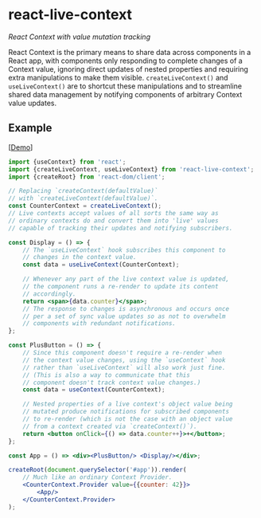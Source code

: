 # react-live-context

*React Context with value mutation tracking*

React Context is the primary means to share data across components in a React app, with components only responding to complete changes of a Context value, ignoring direct updates of nested properties and requiring extra manipulations to make them visible. `createLiveContext()` and `useLiveContext()` are to shortcut these manipulations and to streamline shared data management by notifying components of arbitrary Context value updates.

## Example

[[Demo](https://codepen.io/axtk/pen/RwQwRMq)]

```jsx
import {useContext} from 'react';
import {createLiveContext, useLiveContext} from 'react-live-context';
import {createRoot} from 'react-dom/client';

// Replacing `createContext(defaultValue)`
// with `createLiveContext(defaultValue)`.
const CounterContext = createLiveContext();
// Live contexts accept values of all sorts the same way as
// ordinary contexts do and convert them into 'live' values
// capable of tracking their updates and notifying subscribers.

const Display = () => {
    // The `useLiveContext` hook subscribes this component to
    // changes in the context value.
    const data = useLiveContext(CounterContext);

    // Whenever any part of the live context value is updated,
    // the component runs a re-render to update its content
    // accordingly.
    return <span>{data.counter}</span>;
    // The response to changes is asynchronous and occurs once
    // per a set of sync value updates so as not to overwhelm
    // components with redundant notifications.
};

const PlusButton = () => {
    // Since this component doesn't require a re-render when
    // the context value changes, using the `useContext` hook
    // rather than `useLiveContext` will also work just fine.
    // (This is also a way to communicate that this
    // component doesn't track context value changes.)
    const data = useContext(CounterContext);

    // Nested properties of a live context's object value being
    // mutated produce notifications for subscribed components
    // to re-render (which is not the case with an object value
    // from a context created via `createContext()`).
    return <button onClick={() => data.counter++}>+</button>;
};

const App = () => <div><PlusButton/> <Display/></div>;

createRoot(document.querySelector('#app')).render(
    // Much like an ordinary Context Provider.
    <CounterContext.Provider value={{counter: 42}}>
        <App/>
    </CounterContext.Provider>
);
```
